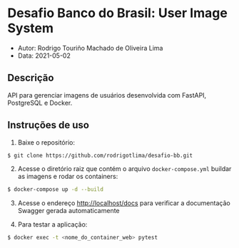 # Desafio Banco do Brasil: User Image System
- Autor: Rodrigo Touriño Machado de Oliveira Lima
- Data: 2021-05-02

## Descrição

API para gerenciar imagens de usuários desenvolvida com FastAPI, PostgreSQL e Docker.

## Instruções de uso

1. Baixe o repositório:

```sh
$ git clone https://github.com/rodrigotlima/desafio-bb.git
```

2. Acesse o diretório raiz que contém o arquivo `docker-compose.yml` buildar as imagens e rodar os containers:

```sh
$ docker-compose up -d --build
```

3. Acesse o endereço [http://localhost/docs](http://localhost/docs) para verificar a documentação Swagger gerada automaticamente

4. Para testar a aplicação:

```sh
$ docker exec -t <nome_do_container_web> pytest
```
